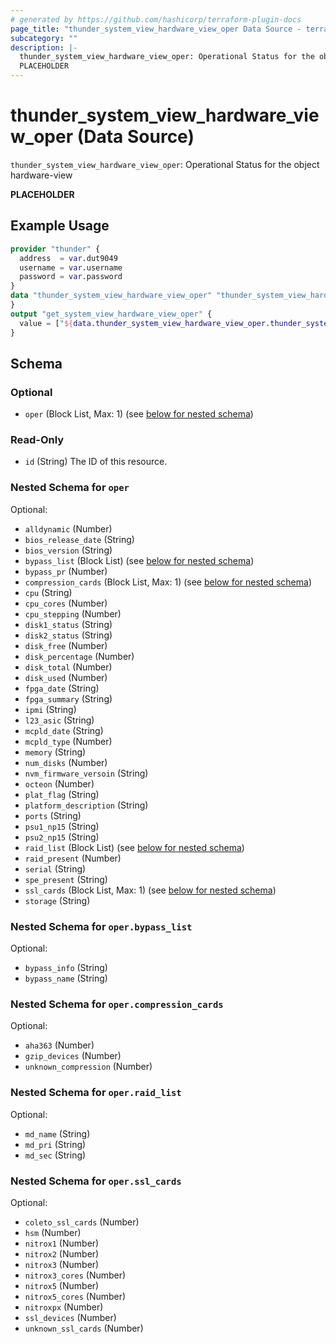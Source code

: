 ```yaml
---
# generated by https://github.com/hashicorp/terraform-plugin-docs
page_title: "thunder_system_view_hardware_view_oper Data Source - terraform-provider-thunder"
subcategory: ""
description: |-
  thunder_system_view_hardware_view_oper: Operational Status for the object hardware-view
  PLACEHOLDER
---
```


# thunder_system_view_hardware_view_oper (Data Source)

`thunder_system_view_hardware_view_oper`: Operational Status for the object hardware-view

__PLACEHOLDER__

## Example Usage

```terraform
provider "thunder" {
  address  = var.dut9049
  username = var.username
  password = var.password
}
data "thunder_system_view_hardware_view_oper" "thunder_system_view_hardware_view_oper" {
}
output "get_system_view_hardware_view_oper" {
  value = ["${data.thunder_system_view_hardware_view_oper.thunder_system_view_hardware_view_oper}"]
}
```

<!-- schema generated by tfplugindocs -->
## Schema

### Optional

- `oper` (Block List, Max: 1) (see [below for nested schema](#nestedblock--oper))

### Read-Only

- `id` (String) The ID of this resource.

<a id="nestedblock--oper"></a>
### Nested Schema for `oper`

Optional:

- `alldynamic` (Number)
- `bios_release_date` (String)
- `bios_version` (String)
- `bypass_list` (Block List) (see [below for nested schema](#nestedblock--oper--bypass_list))
- `bypass_pr` (Number)
- `compression_cards` (Block List, Max: 1) (see [below for nested schema](#nestedblock--oper--compression_cards))
- `cpu` (String)
- `cpu_cores` (Number)
- `cpu_stepping` (Number)
- `disk1_status` (String)
- `disk2_status` (String)
- `disk_free` (Number)
- `disk_percentage` (Number)
- `disk_total` (Number)
- `disk_used` (Number)
- `fpga_date` (String)
- `fpga_summary` (String)
- `ipmi` (String)
- `l23_asic` (String)
- `mcpld_date` (String)
- `mcpld_type` (Number)
- `memory` (String)
- `num_disks` (Number)
- `nvm_firmware_versoin` (String)
- `octeon` (Number)
- `plat_flag` (String)
- `platform_description` (String)
- `ports` (String)
- `psu1_np15` (String)
- `psu2_np15` (String)
- `raid_list` (Block List) (see [below for nested schema](#nestedblock--oper--raid_list))
- `raid_present` (Number)
- `serial` (String)
- `spe_present` (String)
- `ssl_cards` (Block List, Max: 1) (see [below for nested schema](#nestedblock--oper--ssl_cards))
- `storage` (String)

<a id="nestedblock--oper--bypass_list"></a>
### Nested Schema for `oper.bypass_list`

Optional:

- `bypass_info` (String)
- `bypass_name` (String)


<a id="nestedblock--oper--compression_cards"></a>
### Nested Schema for `oper.compression_cards`

Optional:

- `aha363` (Number)
- `gzip_devices` (Number)
- `unknown_compression` (Number)


<a id="nestedblock--oper--raid_list"></a>
### Nested Schema for `oper.raid_list`

Optional:

- `md_name` (String)
- `md_pri` (String)
- `md_sec` (String)


<a id="nestedblock--oper--ssl_cards"></a>
### Nested Schema for `oper.ssl_cards`

Optional:

- `coleto_ssl_cards` (Number)
- `hsm` (Number)
- `nitrox1` (Number)
- `nitrox2` (Number)
- `nitrox3` (Number)
- `nitrox3_cores` (Number)
- `nitrox5` (Number)
- `nitrox5_cores` (Number)
- `nitroxpx` (Number)
- `ssl_devices` (Number)
- `unknown_ssl_cards` (Number)


